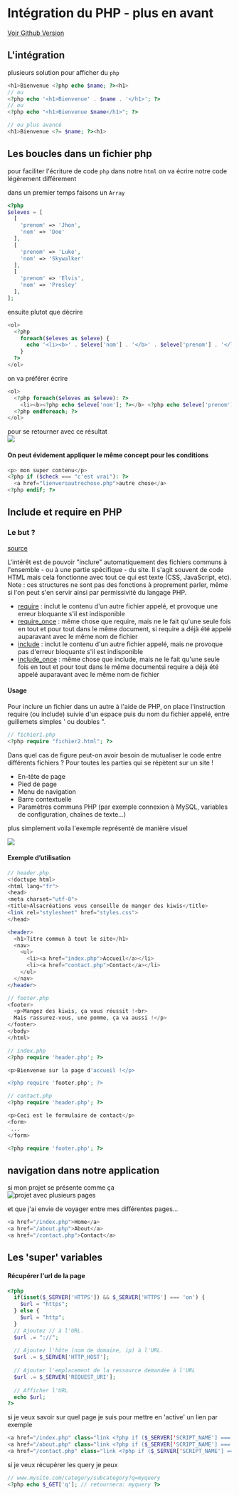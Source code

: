 # Intégration du PHP - plus en avant

[Voir Github Version](https://github.com/Poulycroc/lessons-isfsc/blob/master/courses/03__html_php-plus-en-avant.md)

## L'intégration
plusieurs solution pour afficher du `php`
```php
<h1>Bienvenue <?php echo $name; ?><h1>
// ou
<?php echo '<h1>Bienvenue' . $name . '</h1>'; ?>
// ou
<?php echo "<h1>Bienvenue $name</h1>"; ?>

// ou plus avancé
<h1>Bienvenue <?= $name; ?><h1>
```

## Les boucles dans un fichier php

pour faciliter l'écriture de code `php` dans notre `html` on va écrire notre code légèrement différement 

dans un premier temps faisons un `Array`
```php
<?php
$eleves = [
  [
    'prenom' => 'Jhon',
    'nom' => 'Doe'
  ],
  [
    'prenom' => 'Luke',
    'nom' => 'Skywalker'
  ],
  [
    'prenom' => 'Elvis',
    'nom' => 'Presley'
  ],
];
```

ensuite plutot que décrire 
```php
<ol>
  <?php 
    foreach($eleves as $eleve) {
      echo '<li><b>' . $eleve['nom'] . '</b>' . $eleve['prenom'] . '</li>';
    }
  ?>
</ol>
```
on va préférer écrire 
```php
<ol>
  <?php foreach($eleves as $eleve): ?>
    <li><b><?php echo $eleve['nom']; ?></b> <?php echo $eleve['prenom']; ?></li>
  <?php endforeach; ?>
</ol>
```
pour se retourner avec ce résultat<br/>
<img src="https://raw.githubusercontent.com/Poulycroc/lessons-isfsc/master/courses/.screenshots/Screenshot 2022-10-23 at 16.36.06.png" />

#### On peut évidement appliquer le même concept pour les conditions
```php
<p> mon super contenu</p>
<?php if ($check === "c'est vrai"): ?>
  <a href="lienversautrechose.php">autre chose</a>
<?php endif; ?>
```

## Include et require en PHP 

### Le but ?
[source](https://www.alsacreations.com/article/lire/254-le-point-sur-la-fonction-include-php.html)

L'intérêt est de pouvoir "inclure" automatiquement des fichiers communs à l'ensemble - ou à une partie spécifique - du site. Il s'agit souvent de code HTML mais cela fonctionne avec tout ce qui est texte (CSS, JavaScript, etc). Note : ces structures ne sont pas des fonctions à proprement parler, même si l'on peut s'en servir ainsi par permissivité du langage PHP.

<ul>
	<li>
		<a href="http://php.net/manual/fr/function.require.php">require</a>&nbsp;: inclut le contenu d'un autre fichier appelé, et provoque une erreur bloquante s'il est indisponible</li>
	<li>
		<a href="http://php.net/manual/fr/function.require-once.php">require_once</a>&nbsp;: même chose que require, mais ne le fait qu'une seule fois en tout et pour tout dans le même document, si require a déjà été appelé auparavant avec le même nom de fichier</li>
	<li>
		<a href="http://php.net/manual/fr/function.include.php">include</a>&nbsp;:&nbsp;inclut le contenu d'un autre fichier appelé, mais ne provoque pas d'erreur bloquante s'il est indisponible</li>
	<li>
		<a href="http://php.net/manual/fr/function.include-once.php">include_once</a>&nbsp;: même chose que include, mais ne le fait qu'une seule fois en tout et pour tout dans le même documentsi require a déjà été appelé auparavant avec le même nom de fichier</li>
</ul>

#### Usage
Pour inclure un fichier dans un autre à l'aide de PHP, on place l'instruction require (ou include) suivie d'un espace puis du nom du fichier appelé, entre guillemets simples ' ou doubles ".

```php
// fichier1.php
<?php require "fichier2.html"; ?>
```

Dans quel cas de figure peut-on avoir besoin de mutualiser le code entre différents fichiers ? Pour toutes les parties qui se répètent sur un site !

<ul>
	<li>
		En-tête de page</li>
	<li>
		Pied de page</li>
	<li>
		Menu de navigation</li>
	<li>
		Barre contextuelle</li>
	<li>
		Paramètres communs PHP (par exemple connexion à MySQL, variables de configuration, chaînes de texte...)</li>
</ul>

plus simplement voila l'exemple représenté de manière visuel

<img src="https://www.alsacreations.com/xmedia/doc/original/php-require.png" />


#### Exemple d’utilisation

```php
// header.php
<!doctupe html>
<html lang="fr">
<head>
<meta charset="utf-8">
<title>Alsacréations vous conseille de manger des kiwis</title>
<link rel="stylesheet" href="styles.css">
</head>

<header>
  <h1>Titre commun à tout le site</h1>
  <nav>
    <ul>
      <li><a href="index.php">Accueil</a></li>
      <li><a href="contact.php">Contact</a></li>
    </ul>
  </nav>
</header>
```

```php
// footer.php
<footer>
  <p>Mangez des kiwis, ça vous réussit !<br>
  Mais rassurez-vous, une pomme, ça va aussi !</p>
</footer>
</body>
</html>

```
```php
// index.php
<?php require 'header.php'; ?>

<p>Bienvenue sur la page d'accueil !</p>

<?php require 'footer.php'; ?>
```

```php
// contact.php
<?php require 'header.php'; ?>

<p>Ceci est le formulaire de contact</p>
<form>
 ...
</form>

<?php require 'footer.php'; ?>
```

## navigation dans notre application 
si mon projet se présente comme ça<br>
<img alt="projet avec plusieurs pages" src="https://raw.githubusercontent.com/Poulycroc/lessons-isfsc/master/courses/.screenshots/Screenshot 2022-10-23 at 17.14.41.png" />

et que j'ai envie de voyager entre mes différentes pages...

```php
<a href="/index.php">Home</a>
<a href="/about.php">About</a>
<a href="/contact.php">Contact</a>
```

## Les 'super' variables

#### Récupérer l'url de la page
```php
<?php 
  if(isset($_SERVER['HTTPS']) && $_SERVER['HTTPS'] === 'on') { 
    $url = "https"; 
  } else {
    $url = "http"; 
  }
  // Ajoutez // à l'URL.
  $url .= "://"; 
    
  // Ajoutez l'hôte (nom de domaine, ip) à l'URL.
  $url .= $_SERVER['HTTP_HOST']; 
    
  // Ajouter l'emplacement de la ressource demandée à l'URL
  $url .= $_SERVER['REQUEST_URI']; 
      
  // Afficher l'URL
  echo $url; 
?>
```

si je veux savoir sur quel page je suis pour mettre en 'active' un lien par exemple
```php
<a href="/index.php" class="link <?php if ($_SERVER['SCRIPT_NAME'] === '/index.php'): ?>active<?php endif; ?>">Home</a>
<a href="/about.php" class="link <?php if ($_SERVER['SCRIPT_NAME'] === '/about.php'): ?>active<?php endif; ?>">About</a>
<a href="/contact.php" class="link <?php if ($_SERVER['SCRIPT_NAME'] === '/contact.php'): ?>active<?php endif; ?>">Contact</a>
```

si je veux récupérer les query je peux 
```php
// www.mysite.com/category/subcategory?q=myquery
<?php echo $_GET['q']; // retournera: myquery ?>
```
